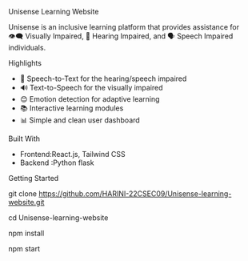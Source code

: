 Unisense Learning Website

Unisense is an inclusive learning platform that provides assistance for  
👁️‍🗨️ Visually Impaired, 
🧏 Hearing Impaired, and 
🗣️ Speech Impaired individuals.



Highlights

- 🎤 Speech-to-Text for the hearing/speech impaired  
- 🔊 Text-to-Speech for the visually impaired  
- 😊 Emotion detection for adaptive learning  
- 📚 Interactive learning modules  
- 📊 Simple and clean user dashboard


Built With

- Frontend:React.js, Tailwind CSS  
- Backend :Python flask

Getting Started


git clone https://github.com/HARINI-22CSEC09/Unisense-learning-website.git

cd Unisense-learning-website

npm install

npm start
